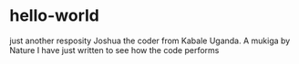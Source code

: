 # hello-world
just another resposity
Joshua the coder from Kabale Uganda. A mukiga by Nature
I have just written to see how the code performs
